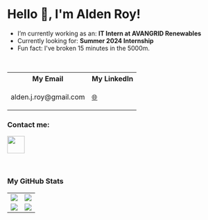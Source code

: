 <!--
**aldenroy/aldenroy** is a ✨ _special_ ✨ repository because its `README.md` (this file) appears on your GitHub profile.

Here are some ideas to get you started:

- 🔭 I’m currently working on ...
- 🌱 I’m currently learning ...
- 👯 I’m looking to collaborate on ...
- 🤔 I’m looking for help with ...
- 💬 Ask me about ...
- 📫 How to reach me: ...
- 😄 Pronouns: ...
- ⚡ Fun fact: ...
-->
# Hello 👋, I'm Alden Roy!

- I’m currently working as an: __IT Intern at AVANGRID Renewables__ 
- Currently looking for: __Summer 2024 Internship__
- Fun fact: I've broken 15 minutes in the 5000m.

<br/>


<table>
    <tr>
        <th>My Email</th>
        <th>My LinkedIn</th>
        <!-- <th>My CV</th> -->
    </tr>
    <tr>
        <td>
            <p>alden.j.roy@gmail.com</p>
        </td>
        <td>
            <a href="https://www.linkedin.com/in/aldenroy/">🌐</a>
        </td>
        <!-- <td>
            <a href="https://colinbut.github.io/online-resume">📃</a>
        </td> -->
    </tr>
</table>



### Contact me:
<!-- 
<a href="alden.j.roy@gmail.com"><img src="https://www.google.com/url?sa=i&url=https%3A%2F%2F1000logos.net%2Fgmail-logo%2F&psig=AOvVaw1IRDkwETRTT4QrM0KW0TKS&ust=1687016134231000&source=images&cd=vfe&ved=0CBAQjRxqFwoTCPCj-vyOyP8CFQAAAAAdAAAAABAE" width="40" height="40"/></a> -->
<a href="https://www.linkedin.com/in/aldenroy/"><img src="https://www.vectorlogo.zone/logos/linkedin/linkedin-icon.svg" width="40" height="40"/></a>


<br/>

### My GitHub Stats

<table>
    <tr>
        <td>
            <img src="https://github-profile-trophy.vercel.app/?username=aldenroy&row=3&column=4&no-bg=true"/>
        </td>
        <td>
            <img src="https://github-readme-streak-stats.herokuapp.com/?user=aldenroy"/>
        </td> 
    </tr>
    <tr>
        <td>
            <img src="https://github-readme-stats.vercel.app/api?username=aldenroy&count_private=true&show_icons=true&theme=tokyonight"/>
        </td>
        <td>
            <img src="https://github-readme-stats.vercel.app/api/top-langs/?username=aldenroy&langs_count=10&layout=compact&hide=php,scss,css,html,batchfile,gherkin,freemarker,xslt,tsql,ruby"/>
        </td>
    </tr>
</table>




